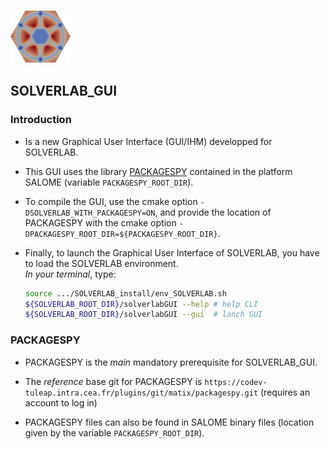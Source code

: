 
![logo](../images/logoSOLVERLAB.png)

## SOLVERLAB_GUI

### Introduction

- Is a new Graphical User Interface (GUI/IHM) developped for SOLVERLAB.  

- This GUI uses the library [PACKAGESPY](https://codev-tuleap.intra.cea.fr/plugins/git/matix/packagespy.git)
  contained in the platform SALOME (variable `PACKAGESPY_ROOT_DIR`).  

- To compile the GUI, use the cmake option `-DSOLVERLAB_WITH_PACKAGESPY=ON`, 
  and provide the location of PACKAGESPY with the cmake option
  `-DPACKAGESPY_ROOT_DIR=${PACKAGESPY_ROOT_DIR}`.  

- Finally, to launch the Graphical User Interface of SOLVERLAB,
  you have to load the SOLVERLAB environment.  
  *In your terminal*, type:

  ```bash
  source .../SOLVERLAB_install/env_SOLVERLAB.sh
  ${SOLVERLAB_ROOT_DIR}/solverlabGUI --help # help CLI
  ${SOLVERLAB_ROOT_DIR}/solverlabGUI --gui  # lanch GUI
  ```


### PACKAGESPY

- PACKAGESPY is the *main* mandatory prerequisite for SOLVERLAB_GUI.

- The *reference* base git for PACKAGESPY is
  `https://codev-tuleap.intra.cea.fr/plugins/git/matix/packagespy.git`
  (requires an account to log in)  

- PACKAGESPY files can also be found in SALOME binary files (location given by the variable `PACKAGESPY_ROOT_DIR`).


